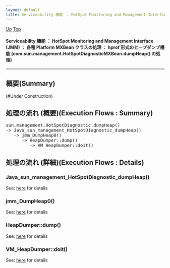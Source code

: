 ```yaml
---
layout: default
title: Serviceability 機能 ： HotSpot Monitoring and Management Interface (JMM) ： 各種 Platform MXBean クラスの処理 ： hprof 形式のヒープダンプ機能 (com.sun.management.HotSpotDiagnosticMXBean.dumpHeap() の処理) 
---
```

[Up](noKcyTi5Ec.html) [Top](../index.html)

#### Serviceability 機能 ： HotSpot Monitoring and Management Interface (JMM) ： 各種 Platform MXBean クラスの処理 ： hprof 形式のヒープダンプ機能 (com.sun.management.HotSpotDiagnosticMXBean.dumpHeap() の処理) 

--- 
## 概要(Summary)
(#Under Construction)

## 処理の流れ (概要)(Execution Flows : Summary)
<div class="flow-abst"><pre>
sun.management.HotSpotDiagnostic.dumpHeap()
-&gt; Java_sun_management_HotSpotDiagnostic_dumpHeap()
   -&gt; jmm_DumpHeap0()
      -&gt; HeapDumper::dump()
         -&gt; VM_HeapDumper::doit()
</pre></div>


## 処理の流れ (詳細)(Execution Flows : Details)
### Java_sun_management_HotSpotDiagnostic_dumpHeap()
See: [here](no2114jdm.html) for details
### jmm_DumpHeap0()
See: [here](no2114wns.html) for details
### HeapDumper::dump()
See: [here](no21149xy.html) for details
### VM_HeapDumper::doit()
See: [here](no2114v7B.html) for details






